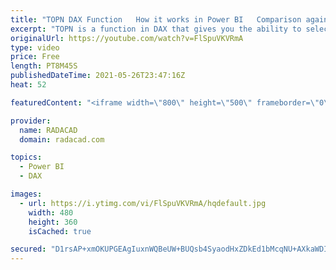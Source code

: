 ```yaml
---
title: "TOPN DAX Function   How it works in Power BI   Comparison against the top group"
excerpt: "TOPN is a function in DAX that gives you the ability to select the top items from a table based on an expression. In this article and video, I’ll explain how to use the TopN function in DAX either to create a calculated table or to use it in a measure to achieve analysis such as; comparison with the"
originalUrl: https://youtube.com/watch?v=FlSpuVKVRmA
type: video
price: Free
length: PT8M45S
publishedDateTime: 2021-05-26T23:47:16Z
heat: 52

featuredContent: "<iframe width=\"800\" height=\"500\" frameborder=\"0\" src=\"https://www.youtube.com/embed/FlSpuVKVRmA\" allow=\"accelerometer; autoplay; encrypted-media; gyroscope; picture-in-picture\" allowfullscreen></iframe>"

provider:
  name: RADACAD
  domain: radacad.com

topics:
  - Power BI
  - DAX

images:
  - url: https://i.ytimg.com/vi/FlSpuVKVRmA/hqdefault.jpg
    width: 480
    height: 360
    isCached: true

secured: "D1rsAP+xmOKUPGEAgIuxnWQBeUW+BUQsb4SyaodHxZDkEd1bMcqNU+AXkaWDIBORCKnxitIBWzBBqrxijm3vgBB5PkrEiLS7PQiqSvopY+j7Eb/tslhzAfoORwTNOIQM7Ur92oUxgIPynAM4uNOStsYS2YJg4afwPsTdP3W9bv1QWcFCvNlru6MB5jY9VnhtPsl5L0azg01djCMbsWAxbNvVAGxla03Z8H2/LCC6mVLj7yydlfoSbkUTLt0kcIfbbTeHyUr0Qs3h9pi/dgxmimuo043y8OyZpPF1EzbJ4YuD+xA2rHCz/U3BjeZlA3xSFk+AI0uAUM7zmzEXQTG4DDG1UH9C3JtL8Z7vnbR7osQLyFI3kTR7DJ89nx1lyfLg+ObpsOHUPlTrK2oiOTrwkOorf3K9GoJojj69ibCqY1c=;qVX0wGRObAyzDkxrinH44g=="
---
```


